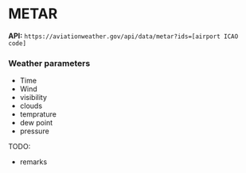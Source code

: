 # METAR

**API:** `https://aviationweather.gov/api/data/metar?ids=[airport ICAO code]`

### Weather parameters

- Time
- Wind
- visibility
- clouds
- temprature
- dew point
- pressure

TODO:

- remarks
